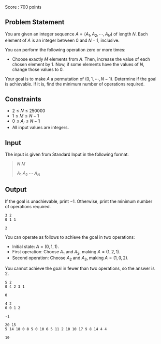 Score : $700$ points

## Problem Statement

You are given an integer sequence $A=(A_1,A_2,\cdots,A_N)$ of length $N$.
Each element of $A$ is an integer between $0$ and $N-1$, inclusive.

You can perform the following operation zero or more times:

- Choose exactly $M$ elements from $A$.
Then, increase the value of each chosen element by $1$.
Now, if some elements have the values of $N$, change those values to $0$.

Your goal is to make $A$ a permutation of $(0,1,\cdots,N-1)$.
Determine if the goal is achievable. If it is, find the minimum number of operations required.

## Constraints

- $2 \leq N \leq 250000$
- $1 \leq M \leq N-1$
- $0 \leq A_i \leq N-1$
- All input values are integers.

## Input

The input is given from Standard Input in the following format:

> $N$ $M$
> 
> $A_1$ $A_2$ $\cdots$ $A_N$

## Output

If the goal is unachievable, print $-1$.
Otherwise, print the minimum number of operations required.

```input1
3 2
0 1 1
```

```output1
2
```

You can operate as follows to achieve the goal in two operations:

- Initial state: $A=(0,1,1)$.
- First operation: Choose $A_1$ and $A_2$, making $A=(1,2,1)$.
- Second operation: Choose $A_2$ and $A_3$, making $A=(1,0,2)$.

You cannot achieve the goal in fewer than two operations, so the answer is $2$.

```input2
5 2
0 4 2 3 1
```

```output2
0
```

```input3
4 2
0 0 1 2
```

```output3
-1
```

```input4
20 15
5 14 18 0 8 5 0 10 6 5 11 2 10 10 17 9 8 14 4 4
```

```output4
10
```
